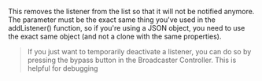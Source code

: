 This removes the listener from the list so that it will not be notified anymore. The parameter must be the exact same thing you've used in the addListener() function, so if you're using a JSON object, you need to use the exact same object (and not a clone with the same properties).

> If you just want to temporarily deactivate a listener, you can do so by pressing the bypass button in the Broadcaster Controller. This is helpful for debugging